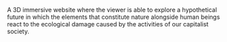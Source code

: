 A 3D immersive website where the viewer is able to explore a hypothetical future in which the elements that constitute nature alongside human beings react to the ecological damage caused by the activities of our capitalist society.